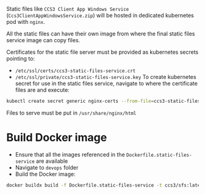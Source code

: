 Static files like `CCS3 Client App Windows Service` (`Ccs3ClientAppWindowsService.zip`) will be hosted in dedicated kubernetes pod with `nginx`.

All the static files can have their own image from where the final static files service image can copy files.

Certificates for the static file server must be provided as kubernetes secrets pointing to:
- `/etc/ssl/certs/ccs3-static-files-service.crt`
- `/etc/ssl/private/ccs3-static-files-service.key`
To create kubernetes secret for use in the static files service, navigate to where the certificate files are and execute:
```bash
kubectl create secret generic nginx-certs --from-file=ccs3-static-files-service.crt --from-file=ccs3-static-files-service.key
``` 

Files to serve must be put in `/usr/share/nginx/html`

# Build Docker image
- Ensure that all the images referenced in the `Dockerfile.static-files-service` are available
- Navigate to `devops` folder
- Build the Docker image:
```bash
docker buildx build -f Dockerfile.static-files-service -t ccs3/sfs:latest ./static-files-service
```